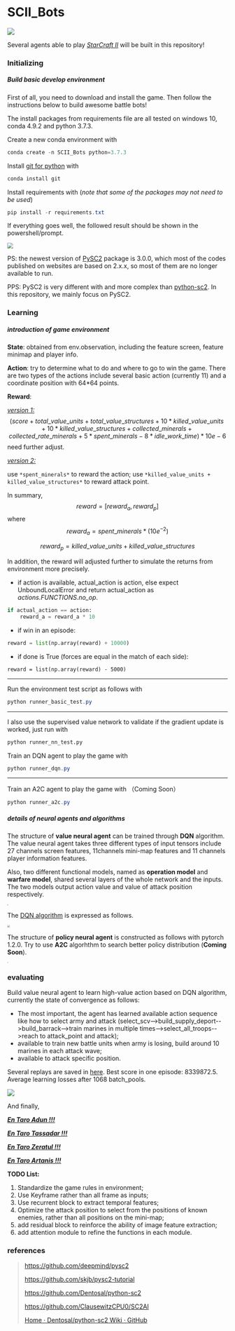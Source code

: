 # SCII_Bots
<img src="assets/BC.jpg" style="zoom:100%"/>

Several agents able to play *[StarCraft II]((https://starcraft2.com/))* will be built in this repository!



### Initializing

##### Build basic develop environment

First of all, you need to download and install the game. Then follow the instructions below to build awesome battle bots!

The install packages from requirements file are all tested on windows 10, conda 4.9.2 and python 3.7.3.

Create a new conda environment with

```powershell
conda create -n SCII_Bots python=3.7.3
```

Install [git for python](https://anaconda.org/anaconda/git) with 

```powershell
conda install git
```

Install requirements with (*note that some of the packages may not need to be used*)

```powershell
pip install -r requirements.txt
```

If everything goes well, the followed result should be shown in the powershell/prompt.

<img src="assets/requirements_of_py37_clone.png" style="zoom:80%"/>

PS: the newest version of [PySC2](https://github.com/deepmind/pysc2) package is 3.0.0, which most of the codes published on websites are based on 2.x.x, so most of them are no longer available to run. 

PPS: PySC2 is very different with and more complex than [python-sc2](https://github.com/Dentosal/python-sc2). In this repository, we mainly focus on PySC2.



### Learning

##### introduction of game environment 

**State**: obtained from env.observation, including the feature screen, feature minimap and player info.

**Action**: try to determine what to do and where to go to win the game. There are two types of the actions include several basic action (currently 11) and a coordinate position with 64*64 points.

**Reward**: 

<u>*version 1:*</u>
$$
(score + total\_value\_units + total\_value\_structures + 10*killed\_value\_units + 10*killed\_value\_structures + collected\_minerals + collected\_rate\_minerals + 5*spent\_minerals - 8*idle\_work\_time) * 10e-6
$$
need further adjust.

<u>*version 2:*</u>

use `*spent_minerals*` to reward the action; use `*killed_value_units + killed_value_structures*` to reward attack point.

In summary,
$$
reward = [reward_a, reward_p]
$$
where
$$
reward_a = spent\_minerals * (10e^{-2})
$$

$$
reward_p = killed\_value\_units + killed\_value\_structures
$$

In addition, the reward will adjusted further to simulate the returns from environment more precisely. 

- if action is available, actual_action is action, else expect UnboundLocalError and return actual_action as *actions.FUNCTIONS.no_op*. 

```python
if actual_action == action:
    reward_a = reward_a * 10
```

- if win in an episode:

```python
reward = list(np.array(reward) + 10000)
```

- if done is True (forces are equal in the match of each side):

```
reward = list(np.array(reward) - 5000)
```

------

Run the environment test script as follows with

```powershell
python runner_basic_test.py
```

------

I also use the supervised value network to validate if the gradient update is worked, just run with

```python
python runner_nn_test.py
```

Train an DQN agent to play the game with 

```powershell
python runner_dqn.py
```

------

Train an A2C agent to play the game with （Coming Soon）

```powershell
python runner_a2c.py
```



##### details of neural agents and algorithms

The structure of **value neural agent** can be trained through **DQN** algorithm. The value neural agent takes three different types of input tensors include 27 channels screen features, 11channels mini-map features and 11 channels player information features. 

Also, two different functional models, named as **operation model** and **warfare model**, shared several layers of the whole network and the inputs. The two models output action value and value of attack position respectively.

<img src="assets\dqnagent-1621745942426.png" style="zoom:15%"/>

The [DQN algorithm](https://zhuanlan.zhihu.com/p/97856004) is expressed as follows.

<img src="assets\dqn_algo.png" style="zoom:36%"/>

The structure of **policy neural agent** is constructed as follows with pytorch 1.2.0. Try to use **A2C** algorhthm to search better policy distribution (**Coming Soon**).

<img src="assets/a2cagent-1621745942426.png" style="zoom:10%"/>



### evaluating

Build value neural agent to learn high-value action based on DQN algorithm, currently the state of convergence as follows:

-  The most important, the agent has learned available action sequence like how to select army and attack (select_scv-->build_supply_deport-->build_barrack-->train marines in multiple times-->select_all_troops-->reach to attack_point and attack);
-  available to train new battle units when army is losing, build around 10 marines in each attack wave;
- available to attack specific position.

Several replays are saved in [here](https://github.com/divergent63/SCII_Bots/tree/main/replays). Best score in one episode: 8339872.5. Average learning losses after 1068 batch_pools. 

<img src="assets/image-20210608150500854.png" style="zoom:98%"/>

And finally,

<u>***En Taro Adun !!!***</u>

<u>***En Taro Tassadar !!!***</u>

<u>***En Taro Zeratul !!!***</u>

<u>***En Taro Artanis !!!***</u>



**TODO List:**

1. Standardize the game rules in environment;
2. Use Keyframe rather than all frame as inputs;
3. Use recurrent block to extract temporal features;
4. Optimize the attack position to select from the positions of known enemies, rather than all positions on the mini-map;
5. add residual block to reinforce the ability of image feature extraction;
6. add attention module to refine the functions in each module.

### references

> https://github.com/deepmind/pysc2
>
> https://github.com/skjb/pysc2-tutorial
>
> https://github.com/Dentosal/python-sc2
>
> https://github.com/ClausewitzCPU0/SC2AI
>
> [Home · Dentosal/python-sc2 Wiki · GitHub](https://github.com/Dentosal/python-sc2/wiki)